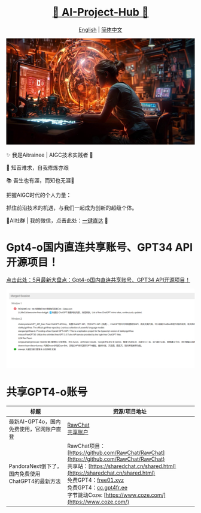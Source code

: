 <h1 align="center">
  <a href="https://github.com/Ai-trainee/AI-Project-Hub">🌟 AI-Project-Hub 🌟</a>
</h1>

<p align="center">
  <a href="README.md">English</a> |
  <a href="docs/languages/README_cn.md">简体中文</a>
</p>

![Design 2.png](doc/1.jpg)


✨ 我是Aitrainee | AIGC技术实践者 🚀 

🎵 知音难求，自我修炼亦艰

📚 吾生也有涯，而知也无涯🌌

把握AIGC时代的个人力量：

抓住前沿技术的机遇，与我们一起成为创新的超级个体。 

🎉AI社群 | 我的微信，点击此处：<a href="https://mlink.cc/aitrainee">一键直达</a> 🚀


# Gpt4-o国内直连共享账号、GPT34 API开源项目！
[点击此处：5月最新大盘点：Gpt4-o国内直连共享账号、GPT34 API开源项目！](doc/2.html)

![img.png](doc/img.png)


 
# 共享GPT4-o账号
| **标题**                                                                                    | **资源/项目地址**                                                                                                                                                                                                                                                                                                           |
|-------------------------------------------------------------------------------------------|-----------------------------------------------------------------------------------------------------------------------------------------------------------------------------------------------------------------------------------------------------------------------------------------------------------------------
| 最新AI-GPT4o，国内免费使用，官网账户直登                                                         | [RawChat](https://chat.rawchat.cc/) <br>  [共享账户](doc/共享账号/1.md)                                                                                                                                                                                                                                                       |
| PandoraNext倒下了，国内免费使用ChatGPT4的最新方法                                                | RawChat项目：[https://github.com/RawChat/RawChat](https://github.com/RawChat/RawChat)<br>共享站：[https://sharedchat.cn/shared.html](https://sharedchat.cn/shared.html)<br>免费GPT4：[free01.xyz](http://free01.xyz)<br>免费GPT4：[cc.gpt4fr.ee](https://cc.gpt4fr.ee)<br>字节跳动Coze: [https://www.coze.com/](https://www.coze.com/) |
